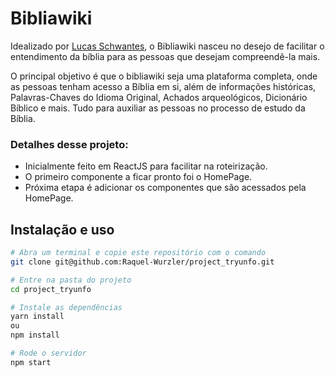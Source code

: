 # Bibliawiki

Idealizado por [Lucas Schwantes](https://www.instagram.com/lucashschwantes/), o Bibliawiki nasceu no desejo de facilitar o entendimento da bíblia para as pessoas que desejam compreendê-la mais.

O principal objetivo é que o bibliawiki seja uma plataforma completa, onde as pessoas tenham acesso a Bíblia em si, além de informações históricas, Palavras-Chaves do Idioma Original, Achados arqueológicos, Dicionário Bíblico e mais. Tudo para auxiliar as pessoas no processo de estudo da Bíblia.


### Detalhes desse projeto:
* Inicialmente feito em ReactJS para facilitar na roteirização.
* O primeiro componente a ficar pronto foi o HomePage.
* Próxima etapa é adicionar os componentes que são acessados pela HomePage.

## Instalação e uso

```bash
# Abra um terminal e copie este repositório com o comando
git clone git@github.com:Raquel-Wurzler/project_tryunfo.git

# Entre na pasta do projeto 
cd project_tryunfo

# Instale as dependências
yarn install
ou 
npm install

# Rode o servidor
npm start

```
